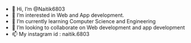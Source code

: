 - 👋 Hi, I’m @Naitik6803
- 👀 I’m interested in Web and App development.
- 🌱 I’m currently learning Computer Science and Engineering
- 💞️ I’m looking to collaborate on Web development and app development
- 📫 My instagram id : naitik.6803

<!---
Naitik6803/Naitik6803 is a ✨ special ✨ repository because its `README.md` (this file) appears on your GitHub profile.
You can click the Preview link to take a look at your changes.
--->

